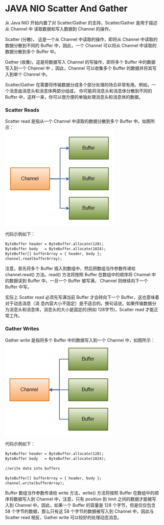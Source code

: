 # JAVA NIO Scatter And Gather

从 Java NIO 开始内置了对 Scatter/Gather 的支持，Scatter/Gather 是用于描述从 Channel 中
读取数据和写入数据到 Channel 的操作。

Scatter (分散)， 这是一个从 Channel 中读取的操作，即将从 Channel 中读取的数据分散到不同的 Buffer
中，因此，一个 Channel 可以将从 Channel 中读取的数据分散到多个 Buffer 中。

Gather (收集)，这是将数据写入 Channel 的写操作，即将多个 Buffer 中的数据写入到一个 Channel 中
，因此，Channel 可以收集多个 Buffer 的数据并将其写入到单个 Channel 中。

Scatter/Gather 在需要将传输数据分成多个部分处理的场合非常有用。例如，一个消息由消息头和消息体两部分组成，
你可能将消息头和消息体分散到不同的 Buffer 中，这样一来，你可以很方便的单独处理消息头和消息体的数据。

### Scatter Reads

Scatter read 是指从一个 Channel 中读取的数据分散到多个 Buffer 中。如图所示：   
![Scatter read](./images/scatter.png)   

代码示例如下：
```
ByteBuffer header = ByteBuffer.allocate(128);
ByteBuffer body   = ByteBuffer.allocate(1024);
ByteBuffer[] bufferArray = { header, body };
channel.read(bufferArray);
```

注意，首先将多个 Buffer 插入到数组中，然后把数组当作参数传递给 channel.read() 方法。read() 
方法将按照 Buffer 在数组中的顺序将 Channel 中的数据读到 Buffer 中，一旦一个 Buffer 被写满，
Channel 则继续向下一个 Buffer 中写。

实际上 Scatter read 必须先写满当前 Buffer 才会转向下一个 Buffer，这也意味着对于动态消息（消
息内容大小不固定）是不适合的。换句话说，如果传输数据分为消息头和消息体，消息头的大小是固定的(例如
128字节)，Scatter read 才能正常工作。

### Gather Writes

Gather write 是指将多个 Buffer 中的数据写入到一个 Channel 中，如图所示：   
![Gather write](./images/gather.png)   

代码示例如下：  
```
ByteBuffer header = ByteBuffer.allocate(128);
ByteBuffer body   = ByteBuffer.allocate(1024);

//write data into buffers

ByteBuffer[] bufferArray = { header, body };
channel.write(bufferArray);
```

Buffer 数组当作参数传递给 write 方法，write() 方法将按照 Buffer 在数组中的顺序将数据写入到 
Channel 中，注意，只有 position 到 limit 之间的数据才能被写入到 Channel 中。因此，如果一个
Buffer 的容量是 128 个字节，但是仅仅包含 58 个字节的数据，那么只有这 58 个字节的数据被写入到
Channel 中，因此与 Scatter read 相反，Gather write 可以较好的处理动态消息。


